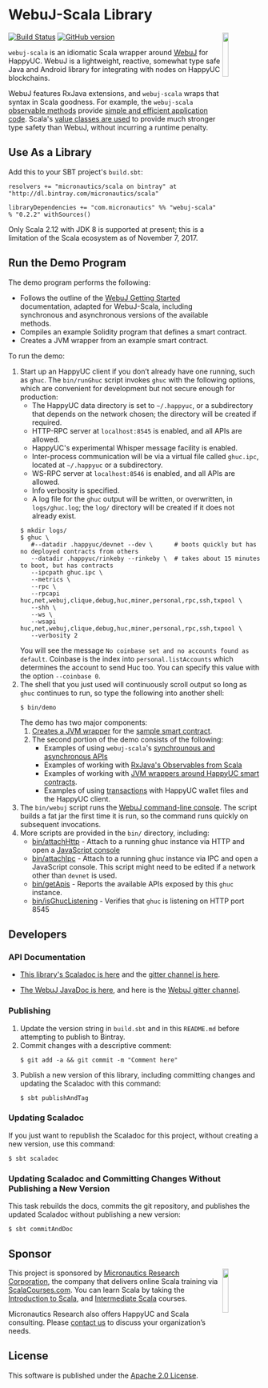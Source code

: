 # WebuJ-Scala Library

<img src='https://docs.webuj.io/_static/webuj.png' align='right' width='15%'>

[![Build Status](https://travis-ci.org/mslinn/webuj-scala.svg?branch=master)](https://travis-ci.org/mslinn/webuj-scala)
[![GitHub version](https://badge.fury.io/gh/mslinn%2Fwebuj-scala.svg)](https://badge.fury.io/gh/mslinn%2Fwebuj-scala)

`webuj-scala` is an idiomatic Scala wrapper around [WebuJ](https://www.webuj.io) for HappyUC.
WebuJ is a lightweight, reactive, somewhat type safe Java and Android library for integrating with nodes on HappyUC blockchains.

WebuJ features RxJava extensions, and `webuj-scala` wraps that syntax in Scala goodness.
For example, the `webuj-scala` [observable methods](http://mslinn.github.io/webuj-scala/latest/api/com/micronautics/webuj/WebuJScala$.html)
provide [simple and efficient application code](https://github.com/mslinn/webuj-scala/blob/master/demo/DemoObservables.scala#L14-L22).
Scala's [value classes are used](https://github.com/mslinn/webuj-scala/blob/master/src/main/scala/com/micronautics/webuj/ValueClasses.scala) to provide much stronger type safety than WebuJ, without incurring a runtime penalty.

## Use As a Library
Add this to your SBT project's `build.sbt`:

    resolvers += "micronautics/scala on bintray" at "http://dl.bintray.com/micronautics/scala"

    libraryDependencies += "com.micronautics" %% "webuj-scala" % "0.2.2" withSources()

Only Scala 2.12 with JDK 8 is supported at present; this is a limitation of the Scala ecosystem as of November 7, 2017.

## Run the Demo Program
The demo program performs the following:
 - Follows the outline of the [WebuJ Getting Started](https://docs.webuj.io/getting_started.html#start-sending-requests) documentation,
   adapted for WebuJ-Scala, including synchronous and asynchronous versions of the available methods.
 - Compiles an example Solidity program that defines a smart contract.
 - Creates a JVM wrapper from an example smart contract.

To run the demo:
1. Start up an HappyUC client if you don’t already have one running, such as `ghuc`.
   The `bin/runGhuc` script invokes `ghuc` with the following options, which are convenient for development but not secure enough for production:
     - The HappyUC data directory is set to `~/.happyuc`, or a subdirectory that depends on the network chosen;
       the directory will be created if required.
     - HTTP-RPC server at `localhost:8545` is enabled, and all APIs are allowed.
     - HappyUC's experimental Whisper message facility is enabled.
     - Inter-process communication will be via a virtual file called `ghuc.ipc`,
       located at `~/.happyuc` or a subdirectory.
     - WS-RPC server at `localhost:8546` is enabled, and all APIs are allowed.
     - Info verbosity is specified.
     - A log file for the `ghuc` output will be written, or overwritten, in `logs/ghuc.log`;
       the `log/` directory will be created if it does not already exist.
   ```
   $ mkdir logs/
   $ ghuc \
      #--datadir .happyuc/devnet --dev \      # boots quickly but has no deployed contracts from others
      --datadir .happyuc/rinkeby --rinkeby \  # takes about 15 minutes to boot, but has contracts
      --ipcpath ghuc.ipc \
      --metrics \
      --rpc \
      --rpcapi huc,net,webuj,clique,debug,huc,miner,personal,rpc,ssh,txpool \
      --shh \
      --ws \
      --wsapi huc,net,webuj,clique,debug,huc,miner,personal,rpc,ssh,txpool \
      --verbosity 2
   ```
   You will see the message `No coinbase set and no accounts found as default`.
   Coinbase is the index into `personal.listAccounts` which determines the account to send Huc too.
   You can specify this value with the option `--coinbase 0`.
2. The shell that you just used will continuously scroll output so long as `ghuc` continues to run,
   so type the following into another shell:
   ```
   $ bin/demo
   ```
   The demo has two major components:
   1. [Creates a JVM wrapper](https://github.com/mslinn/webuj-scala/blob/master/demo/DemoSmartContracts.scala)
      for the [sample smart contract](https://github.com/mslinn/webuj-scala/blob/master/src/test/resources/basic_info_getter.sol).
   2. The second portion of the demo consists of the following:
      - Examples of using `webuj-scala`'s [synchrounous and asynchronous APIs](https://github.com/mslinn/webuj-scala/blob/master/demo/Demo.scala)
      - Examples of working with [RxJava's Observables from Scala](https://github.com/mslinn/webuj-scala/blob/master/demo/DemoObservables.scala)
      - Examples of working with [JVM wrappers around HappyUC smart contracts](https://github.com/mslinn/webuj-scala/blob/master/demo/DemoSmartContracts.scala).
      - Examples of using [transactions](https://github.com/mslinn/webuj-scala/blob/master/demo/DemoTransaction.scala)
        with HappyUC wallet files and the HappyUC client.
3. The `bin/webuj` script runs the [WebuJ command-line console](https://docs.webuj.io/command_line.html).
   The script builds a fat jar the first time it is run, so the command runs quickly on subsequent invocations.
4. More scripts are provided in the `bin/` directory, including:
   - [bin/attachHttp](https://github.com/mslinn/webuj-scala/blob/master/bin/attachHttp) -
     Attach to a running ghuc instance via HTTP and open a
     [JavaScript console](https://godoc.org/github.com/robertkrimen/otto)
   - [bin/attachIpc](https://github.com/mslinn/webuj-scala/blob/master/bin/attachIpc) -
     Attach to a running ghuc instance via IPC and open a JavaScript console.
     This script might need to be edited if a network other than `devnet` is used.
   - [bin/getApis](https://github.com/mslinn/webuj-scala/blob/master/bin/ghucApis) -
     Reports the available APIs exposed by this `ghuc` instance.
   - [bin/isGhucListening](https://github.com/mslinn/webuj-scala/blob/master/bin/isGhucListening) -
     Verifies that `ghuc` is listening on HTTP port 8545

## Developers
### API Documentation
* [This library's Scaladoc is here](http://mslinn.github.io/webuj-scala/latest/api/com/micronautics/webuj/index.html) and the [gitter channel is here](https://gitter.im/webuj-scala/Lobby).

* [The WebuJ JavaDoc is here](https://jar-download.com/java-documentation-javadoc.php?a=core&g=org.webuj&v=3.0.2),
  and here is the [WebuJ gitter channel](https://gitter.im/webuj/webuj).

### Publishing
1. Update the version string in `build.sbt` and in this `README.md` before attempting to publish to Bintray.
2. Commit changes with a descriptive comment:
   ```
   $ git add -a && git commit -m "Comment here"
   ```
3. Publish a new version of this library, including committing changes and updating the Scaladoc with this command:
   ```
   $ sbt publishAndTag
   ```

### Updating Scaladoc
If you just want to republish the Scaladoc for this project, without creating a new version, use this command:

    $ sbt scaladoc

### Updating Scaladoc and Committing Changes Without Publishing a New Version
This task rebuilds the docs, commits the git repository, and publishes the updated Scaladoc without publishing a new version:

    $ sbt commitAndDoc

## Sponsor
<img src='https://www.micronauticsresearch.com/images/robotCircle400shadow.png' align='right' width='15%'>

This project is sponsored by [Micronautics Research Corporation](http://www.micronauticsresearch.com/),
the company that delivers online Scala training via [ScalaCourses.com](http://www.ScalaCourses.com).
You can learn Scala by taking the [Introduction to Scala](http://www.ScalaCourses.com/showCourse/40),
and [Intermediate Scala](http://www.ScalaCourses.com/showCourse/45) courses.

Micronautics Research also offers HappyUC and Scala consulting.
Please [contact us](mailto:sales@micronauticsresearch.com) to discuss your organization&rsquo;s needs.

## License
This software is published under the [Apache 2.0 License](http://www.apache.org/licenses/LICENSE-2.0.html).
